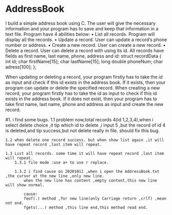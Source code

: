 # AddressBook

I build a simple address book using C. The user will give the necessary information and your program has to save 
and keep that information in a text file.
Program have 4 abilities below:
•	List all records.
Program will display all the records.
•	Update a record.
User can update a record’s phone number or address.
•	Create a new record.
User can create a new record.
•	Delete a record.
User can delete a record with using its id.
All records have fields as first name, last name, phone, address and id:
struct recordData {
       int id;
       char firstName[15];
       char lastName[15];
       long double phoneNum;
       char adress[100]; 
 };

When updating or deleting a record, your program firstly has to take the id as input and check 
if this id exists in the address book. If it exists, then your program can update or delete the specified record.
When creating a new record, your program firstly has to take the id as input to check if this id exists in the address book.
If it does not exist, then your program has to take first name, last name, phone and address as input and create the new record.

#1.	i find some bugs.
	1.1 problem now,total records 4(id 1,2,3,4),when i select delete choice ,it tip which id to delete ,i input 5 ,but the record of id 4 is deleted,and tip success,but not delete really in file.
		should fix this bug.
		
	1.2 when delete one record success. but when show list again ,it will have repeat record ,last item will repeat.
		
	1.3 List all records. some time it will have repeat record ,last item will repeat.
		1.3.1 file mode :use a+ to use r replace.
		
		1.3.2 i find cause on 20201011 ,when i open the AddressBook.txt ,the cursor at the new line ,only new line.
			when the new line has content ,empty content,this new line will show normal.
		
			cause:
			feof(.) method ,for new line(only Carriage return ,crlf) ,mean not end.
			fgets(...) method ,this line end,this method read end.
			
			